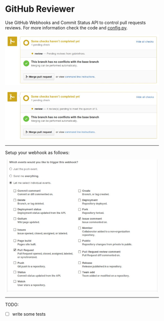 GitHub Reviewer
===

Use GitHub Webhooks and Commit Status API to control pull requests reviews. For more information check the code and 
[config.py](https://github.com/gabrielhora/github_reviewer/blob/master/reviewer/config.py).

![Screenshot1](https://raw.githubusercontent.com/gabrielhora/github_reviewer/master/list_pending.jpg "List")

![Screenshot1](https://raw.githubusercontent.com/gabrielhora/github_reviewer/master/quorum_pending.jpg "Quorum")

---

Setup your webhook as follows:

![Screenshot1](https://raw.githubusercontent.com/gabrielhora/github_reviewer/master/webhook.jpg "Webhook")

---

TODO:

- [ ] write some tests
